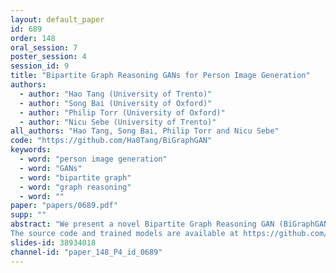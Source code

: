 ```yaml
---
layout: default_paper
id: 689
order: 148
oral_session: 7
poster_session: 4
session_id: 9
title: "Bipartite Graph Reasoning GANs for Person Image Generation"
authors:
  - author: "Hao Tang (University of Trento)"
  - author: "Song Bai (University of Oxford)"
  - author: "Philip Torr (University of Oxford)"
  - author: "Nicu Sebe (University of Trento)"
all_authors: "Hao Tang, Song Bai, Philip Torr and Nicu Sebe"
code: "https://github.com/Ha0Tang/BiGraphGAN"
keywords:
  - word: "person image generation"
  - word: "GANs"
  - word: "bipartite graph"
  - word: "graph reasoning"
  - word: ""
paper: "papers/0689.pdf"
supp: ""
abstract: "We present a novel Bipartite Graph Reasoning GAN (BiGraphGAN) for the challenging person image generation task. The proposed graph generator mainly consists of two novel blocks that aim to model the pose-to-pose and pose-to-image relations, respectively. Specifically, the proposed Bipartite Graph Reasoning (BGR) block aims to reason the crossing long-range relations between the source pose and the target pose in a bipartite graph, which mitigates some challenges caused by pose deformation. Moreover, we propose a new Interaction-and-Aggregation (IA) block to effectively update and enhance the feature representation capability of both person's shape and appearance in an interactive way. Experiments on two challenging and public datasets,~emph{i.e.},~Market-1501 and DeepFashion, show the effectiveness of the proposed BiGraphGAN in terms of objective quantitative scores and subjective visual realness.
The source code and trained models are available at https://github.com/Ha0Tang/BiGraphGAN."
slides-id: 38934018
channel-id: "paper_148_P4_id_0689"
---
```

